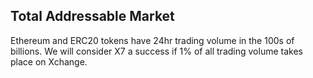 ## Total Addressable Market

Ethereum and ERC20 tokens have 24hr trading volume in the 100s of billions. We will consider X7 a success if 1% of all trading volume takes place on Xchange.
